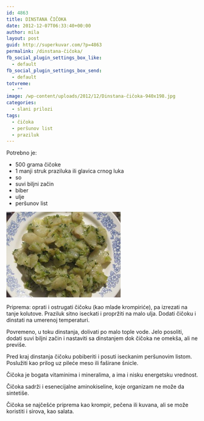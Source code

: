 ```yaml
---
id: 4863
title: DINSTANA ČIČOKA
date: 2012-12-07T06:33:40+00:00
author: mila
layout: post
guid: http://superkuvar.com/?p=4863
permalink: /dinstana-čičoka/
fb_social_plugin_settings_box_like:
  - default
fb_social_plugin_settings_box_send:
  - default
totvreme:
  - ""
image: /wp-content/uploads/2012/12/Dinstana-čičoka-940x198.jpg
categories:
  - slani prilozi
tags:
  - čičoka
  - peršunov list
  - praziluk
---
```

Potrebno je:

  * 500 grama čičoke
  * 1 manji struk praziluka ili glavica crnog luka
  * so
  * suvi biljni začin
  * biber
  * ulje
  * peršunov list

<img class="alignnone size-medium wp-image-4864" title="Dinstana čičoka" src="/wp-content/uploads/2012/12/Dinstana-čičoka-300x225.jpg" alt="" width="300" height="225" /> 

Priprema: oprati i ostrugati čičoku (kao mlade krompiriće), pa izrezati na tanje kolutove. Praziluk sitno iseckati i propržiti na malo ulja. Dodati čičoku i dinstati na umerenoj temperaturi.

Povremeno, u toku dinstanja, dolivati po malo tople vode. Jelo posoliti, dodati suvi biljni začin i nastaviti sa dinstanjem dok čičoka ne omekša, ali ne previše.

Pred kraj dinstanja čičoku pobiberiti i posuti iseckanim peršunovim listom. Poslužiti kao prilog uz pileće meso ili faširane šnicle.

Čičoka je bogata vitaminima i mineralima, a ima i nisku energetsku vrednost.

Čičoka sadrži i esenecijalne aminokiseline, koje organizam ne može da sintetiše.

Čičoka se najčešće priprema kao krompir, pečena ili kuvana, ali se može koristiti i sirova, kao salata.